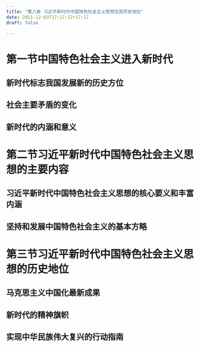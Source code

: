 ```yaml
---
title: "第八章 习近平新时代中国特色社会主义思想及其历史地位"
date: 2021-12-03T17:17:17+17:17
draft: false

---
```


<!--more-->

# 第一节中国特色社会主义进入新时代

## 新时代标志我国发展新的历史方位

## 社会主要矛盾的变化

## 新时代的内涵和意义

# 第二节习近平新时代中国特色社会主义思想的主要内容

## 习近平新时代中国特色社会主义思想的核心要义和丰富内涵

## 坚持和发展中国特色社会主义的基本方略

# 第三节习近平新时代中国特色社会主义思想的历史地位

## 马克思主义中国化最新成果

## 新时代的精神旗帜

## 实现中华民族伟大复兴的行动指南
